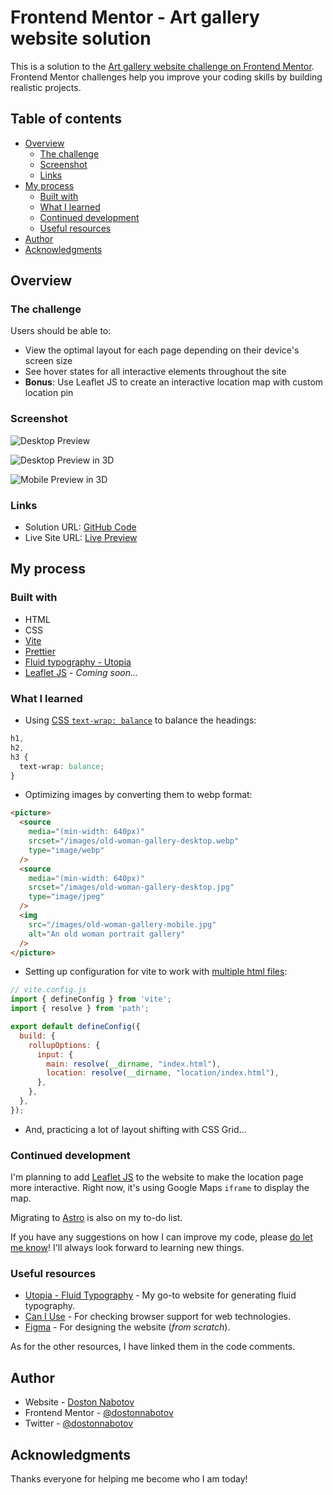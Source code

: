 # Frontend Mentor - Art gallery website solution

This is a solution to the [Art gallery website challenge on Frontend Mentor](https://www.frontendmentor.io/challenges/art-gallery-website-yVdrZlxyA). Frontend Mentor challenges help you improve your coding skills by building realistic projects.

## Table of contents

- [Overview](#overview)
  - [The challenge](#the-challenge)
  - [Screenshot](#screenshot)
  - [Links](#links)
- [My process](#my-process)
  - [Built with](#built-with)
  - [What I learned](#what-i-learned)
  - [Continued development](#continued-development)
  - [Useful resources](#useful-resources)
- [Author](#author)
- [Acknowledgments](#acknowledgments)

## Overview

### The challenge

Users should be able to:

- View the optimal layout for each page depending on their device's screen size
- See hover states for all interactive elements throughout the site
- **Bonus**: Use Leaflet JS to create an interactive location map with custom location pin

### Screenshot



![Desktop Preview](./public/screenshots/desktop-preview.webp)

![Desktop Preview in 3D](./public/screenshots/desktop_homepage.webp)

![Mobile Preview in 3D](./public/screenshots/desktop_location.webp)

### Links

- Solution URL: [GitHub Code](https://github.com/dostonnabotov/fem_art-gallery-website/)
- Live Site URL: [Live Preview](https://technophile-art-gallery-website.netlify.app/)

## My process

### Built with

- HTML
- CSS
- [Vite](https://vitejs.dev/)
- [Prettier](https://prettier.io/)
- [Fluid typography - Utopia](https://utopia.fyi/type/calculator/)
- [Leaflet JS](https://leafletjs.com/) - *Coming soon...*

### What I learned

- Using [CSS `text-wrap: balance`](https://caniuse.com/css-text-wrap-balance) to balance the headings:

```css
h1,
h2,
h3 {
  text-wrap: balance;
}
```

- Optimizing images by converting them to webp format:

```html
<picture>
  <source
    media="(min-width: 640px)"
    srcset="/images/old-woman-gallery-desktop.webp"
    type="image/webp"
  />
  <source
    media="(min-width: 640px)"
    srcset="/images/old-woman-gallery-desktop.jpg"
    type="image/jpeg"
  />
  <img
    src="/images/old-woman-gallery-mobile.jpg"
    alt="An old woman portrait gallery"
  />
</picture>
```

- Setting up configuration for vite to work with [multiple html files](https://vitejs.dev/guide/build.html#multi-page-app):

```js
// vite.config.js
import { defineConfig } from 'vite';
import { resolve } from 'path';

export default defineConfig({
  build: {
    rollupOptions: {
      input: {
        main: resolve(__dirname, "index.html"),
        location: resolve(__dirname, "location/index.html"),
      },
    },
  },
});
```

- And, practicing a lot of layout shifting with CSS Grid...

### Continued development

I'm planning to add [Leaflet JS](https://leafletjs.com/) to the website to make the location page more interactive. Right now, it's using Google Maps `iframe` to display the map.

Migrating to [Astro](https://astro.build/) is also on my to-do list.

If you have any suggestions on how I can improve my code, please [do let me know](https://github.com/dostonnabotov/fem_art-gallery-website/issues)! I'll always look forward to learning new things.

### Useful resources

- [Utopia - Fluid Typography](https://utopia.fyi/type/calculator/) - My go-to website for generating fluid typography.
- [Can I Use](https://caniuse.com/) - For checking browser support for web technologies.
- [Figma](https://www.figma.com/) - For designing the website (*from scratch*).

As for the other resources, I have linked them in the code comments.

## Author

- Website - [Doston Nabotov](https://dostonnabotov.netlify.app)
- Frontend Mentor - [@dostonnabotov](https://www.frontendmentor.io/profile/dostonnabotov)
- Twitter - [@dostonnabotov](https://www.twitter.com/dostonnabotov)

## Acknowledgments

Thanks everyone for helping me become who I am today!
